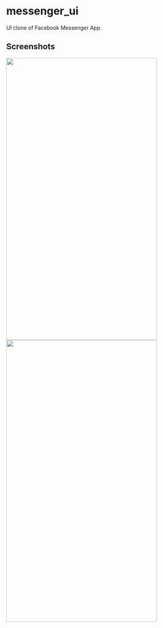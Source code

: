 # messenger_ui

UI clone of Facebook Messenger App. 

## Screenshots

<img src="https://user-images.githubusercontent.com/72159017/176737116-ea817ea7-def0-4b5c-b579-22aad2f78cbe.jpg" width="400" height="750">

<img src="https://user-images.githubusercontent.com/72159017/176737203-9751078a-5c52-4bb1-b211-ff22430a816c.jpg" width="400" height="750">
